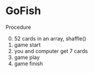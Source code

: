 # GoFish
Procedure

0. 52 cards in an array, shaffle()
1. game start
2. you and computer get 7 cards
3. game play
4. game finish
